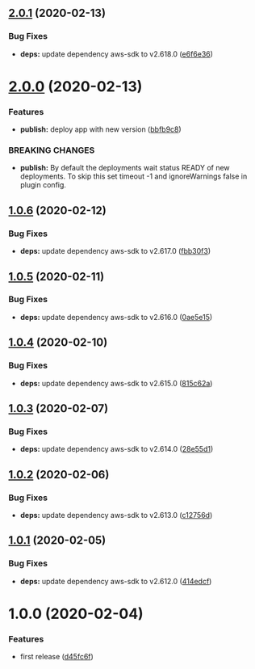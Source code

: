 ## [2.0.1](https://github.com/eclass/semantic-release-ecs-deploy/compare/v2.0.0...v2.0.1) (2020-02-13)


### Bug Fixes

* **deps:** update dependency aws-sdk to v2.618.0 ([e6f6e36](https://github.com/eclass/semantic-release-ecs-deploy/commit/e6f6e36c2e92f54af481996fb19fdc5fb406b05e))

# [2.0.0](https://github.com/eclass/semantic-release-ecs-deploy/compare/v1.0.6...v2.0.0) (2020-02-13)


### Features

* **publish:** deploy app with new version ([bbfb9c8](https://github.com/eclass/semantic-release-ecs-deploy/commit/bbfb9c851bed41de8fe5473358a36ada5df1b7f5))


### BREAKING CHANGES

* **publish:** By default the deployments wait status READY of new deployments. To skip this set timeout -1 and ignoreWarnings false in plugin config.

## [1.0.6](https://github.com/eclass/semantic-release-ecs-deploy/compare/v1.0.5...v1.0.6) (2020-02-12)


### Bug Fixes

* **deps:** update dependency aws-sdk to v2.617.0 ([fbb30f3](https://github.com/eclass/semantic-release-ecs-deploy/commit/fbb30f30659bf767ee93a60f8d612ebdac15f634))

## [1.0.5](https://github.com/eclass/semantic-release-ecs-deploy/compare/v1.0.4...v1.0.5) (2020-02-11)


### Bug Fixes

* **deps:** update dependency aws-sdk to v2.616.0 ([0ae5e15](https://github.com/eclass/semantic-release-ecs-deploy/commit/0ae5e15c252cf9815b18fb925af049bf7812eb58))

## [1.0.4](https://github.com/eclass/semantic-release-ecs-deploy/compare/v1.0.3...v1.0.4) (2020-02-10)


### Bug Fixes

* **deps:** update dependency aws-sdk to v2.615.0 ([815c62a](https://github.com/eclass/semantic-release-ecs-deploy/commit/815c62af0fe3860bc7acad6d12d50f81b877f8da))

## [1.0.3](https://github.com/eclass/semantic-release-ecs-deploy/compare/v1.0.2...v1.0.3) (2020-02-07)


### Bug Fixes

* **deps:** update dependency aws-sdk to v2.614.0 ([28e55d1](https://github.com/eclass/semantic-release-ecs-deploy/commit/28e55d15d7e7517a922a154b19e1351036fe1983))

## [1.0.2](https://github.com/eclass/semantic-release-ecs-deploy/compare/v1.0.1...v1.0.2) (2020-02-06)


### Bug Fixes

* **deps:** update dependency aws-sdk to v2.613.0 ([c12756d](https://github.com/eclass/semantic-release-ecs-deploy/commit/c12756d7113e82087a7aa97c4069387adbf92b76))

## [1.0.1](https://github.com/eclass/semantic-release-ecs-deploy/compare/v1.0.0...v1.0.1) (2020-02-05)


### Bug Fixes

* **deps:** update dependency aws-sdk to v2.612.0 ([414edcf](https://github.com/eclass/semantic-release-ecs-deploy/commit/414edcf9c09eab7c4c43a58d3c52df4eac640a4d))

# 1.0.0 (2020-02-04)


### Features

* first release ([d45fc6f](https://github.com/eclass/semantic-release-ecs-deploy/commit/d45fc6fa5629501953614665a13ecd290f8a934f))
